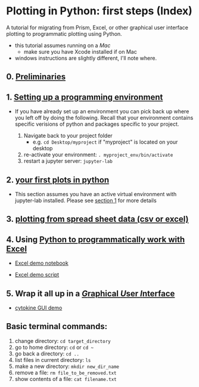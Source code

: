 # Plotting in Python: first steps (Index)

A tutorial for migrating from Prism, Excel, or other graphical user interface plotting to programmatic plotting using Python.

- this tutorial assumes running on a *Mac*
  - make sure you have Xcode installed if on Mac
- windows instructions are slightly different, I'll note where.

## 0. [Preliminaries](background.md)

## 1. [Setting up a programming environment](programming_environments.md)

- If you have already set up an environment you can pick back up where you left off by doing the following. Recall that your environment contains specific verisions of python and packages specific to your project.

  1. Navigate back to your project folder
     - e.g. `cd Desktop/myproject` if "myproject" is located on your desktop
  2. re-activate your environment: `. myproject_env/bin/activate`
  3. restart a jupyter server: `jupyter-lab`

## 2. [your first plots in python](notebooks/01_plotting.ipynb)

- This section assumes you have an active virtual environment with jupyter-lab installed. Please see [section 1](programming_environments.md) for more details

## 3. [plotting from spread sheet data (csv or excel)](notebooks/02_plotting_from_spreadsheets.ipynb)

## 4. Using [Python to programmatically work with Excel](Excel/README.md)

- [Excel demo notebook](notebooks/04_plotting_excel_in_python.ipynb)

- [Excel demo script](excel.py)

## 5. Wrap it all up in a [*G*raphical *U*ser *I*nterface](gui/README.md)

- [cytokine GUI demo](cytokine_array.py)

## Basic terminal commands:

1. change directory: `cd target_directory`
2. go to home directory: `cd` or `cd ~`
3. go back a directory: `cd ..`
4. list files in current directory: `ls`
5. make a new directory: `mkdir new_dir_name`
6. remove a file: `rm file_to_be_removed.txt`
7. show contents of a file: `cat filename.txt`
